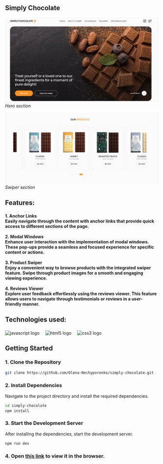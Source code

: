 <h2 align="left">Simply Chocolate</h2>

![Simply Chocolate](/assets/hero.png) _Hero section_

![Simply Chocolate](/assets/swiper.png) _Swiper section_

###

<h2 align="left">Features:</h2>

###

<h4 align="left">1. Anchor Links<br>Easily navigate through the content with anchor links that provide quick access to different sections of the page.<br><br>2. Modal Windows<br>Enhance user interaction with the implementation of modal windows. These pop-ups provide a seamless and focused experience for specific content or actions.<br><br>3. Product Swiper<br>Enjoy a convenient way to browse products with the integrated swiper feature. Swipe through product images for a smooth and engaging viewing experience.<br><br>4. Reviews Viewer<br>Explore user feedback effortlessly using the reviews viewer. This feature allows users to navigate through testimonials or reviews in a user-friendly manner.</h4>

###

<h2 align="left">Technologies used:</h2>

###

<div align="left">
  <img src="https://img.shields.io/badge/JavaScript-F7DF1E?logo=javascript&logoColor=black&style=for-the-badge" height="37" alt="javascript logo"  />
  <img width="11" />
  <img src="https://img.shields.io/badge/HTML5-E34F26?logo=html5&logoColor=white&style=for-the-badge" height="37" alt="html5 logo"  />
  <img width="11" />
  <img src="https://img.shields.io/badge/CSS3-1572B6?logo=css3&logoColor=white&style=for-the-badge" height="37" alt="css3 logo"  />
</div>

###

## Getting Started

### 1. Clone the Repository

```bash
git clone https://github.com/Olena-Nechyporenko/simply-chocolate.git
```

### 2. Install Dependencies

Navigate to the project directory and install the required dependencies.

```bash
cd simply-chocolate
npm install
```

### 3. Start the Development Server

After installing the dependencies, start the development server.

```bash
npm run dev
```

### 4. Open [this link](https://nataly-naf.github.io/cookie-army/) to view it in the browser.
